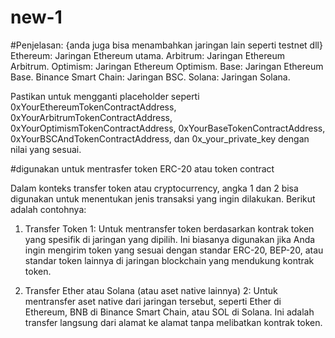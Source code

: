 # new-1

#Penjelasan: {anda juga bisa menambahkan jaringan lain seperti testnet dll}
Ethereum: Jaringan Ethereum utama.
Arbitrum: Jaringan Ethereum Arbitrum.
Optimism: Jaringan Ethereum Optimism.
Base: Jaringan Ethereum Base.
Binance Smart Chain: Jaringan BSC.
Solana: Jaringan Solana.

Pastikan untuk mengganti placeholder seperti
 0xYourEthereumTokenContractAddress, 0xYourArbitrumTokenContractAddress, 0xYourOptimismTokenContractAddress, 0xYourBaseTokenContractAddress, 0xYourBSCAndTokenContractAddress, dan 0x_your_private_key dengan nilai yang sesuai.

 #digunakan untuk mentrasfer token ERC-20 atau token contract

Dalam konteks transfer token atau cryptocurrency, angka 1 dan 2 bisa digunakan untuk menentukan jenis transaksi yang ingin dilakukan. Berikut adalah contohnya:

1. Transfer Token
1: Untuk mentransfer token berdasarkan kontrak token yang spesifik di jaringan yang dipilih. Ini biasanya digunakan jika Anda ingin mengirim token yang sesuai dengan standar ERC-20, BEP-20, atau standar token lainnya di jaringan blockchain yang mendukung kontrak token.

2. Transfer Ether atau Solana (atau aset native lainnya)
2: Untuk mentransfer aset native dari jaringan tersebut, seperti Ether di Ethereum, BNB di Binance Smart Chain, atau SOL di Solana. Ini adalah transfer langsung dari alamat ke alamat tanpa melibatkan kontrak token.

